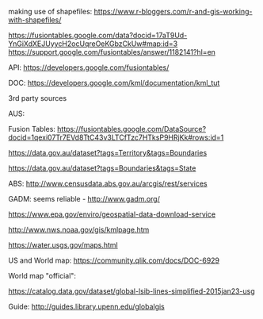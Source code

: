 

making use of shapefiles: https://www.r-bloggers.com/r-and-gis-working-with-shapefiles/

https://fusiontables.google.com/data?docid=17aT9Ud-YnGiXdXEJUyycH2ocUqreOeKGbzCkUw#map:id=3 
https://support.google.com/fusiontables/answer/1182141?hl=en 

API: https://developers.google.com/fusiontables/

DOC: https://developers.google.com/kml/documentation/kml_tut


3rd party sources

AUS: 

Fusion Tables: https://fusiontables.google.com/DataSource?docid=1qexi07Tr7EVd8TtC43v3LTCfTzc7HTksP9HRjKk#rows:id=1

https://data.gov.au/dataset?tags=Territory&tags=Boundaries

https://data.gov.au/dataset?tags=Boundaries&tags=State


ABS:
http://www.censusdata.abs.gov.au/arcgis/rest/services

GADM: seems reliable - http://www.gadm.org/ 

https://www.epa.gov/enviro/geospatial-data-download-service

http://www.nws.noaa.gov/gis/kmlpage.htm

https://water.usgs.gov/maps.html

US and World map: 
https://community.qlik.com/docs/DOC-6929


World map "official":

https://catalog.data.gov/dataset/global-lsib-lines-simplified-2015jan23-usg


Guide: 
http://guides.library.upenn.edu/globalgis